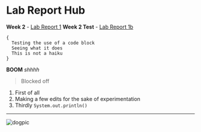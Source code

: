 # Lab Report Hub
**Week 2** - [Lab Report 1](https://kenvacs.github.io/cse15l-lab-reports/lab-report-1-week-2)
**Week 2 Test** - [Lab Report 1b](lab-report-1-week-2.html)
```
{
  Testing the use of a code block
  Seeing what it does
  This is not a haiku
}
```
**BOOM**
*shhhh*
>Blocked off
1. First of all
2. Making a few edits for the sake of experimentation
3. Thirdly
`System.out.println()`
---
![dogpic](https://hips.hearstapps.com/hmg-prod.s3.amazonaws.com/images/golden-retriever-royalty-free-image-506756303-1560962726.jpg?crop=1.00xw:0.756xh;0,0.0756xh&resize=980:*)


